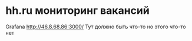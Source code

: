 # hh.ru мониторинг вакансий

Grafana http://46.8.68.86:3000/
Тут должно быть что-то но этого что-то нет
